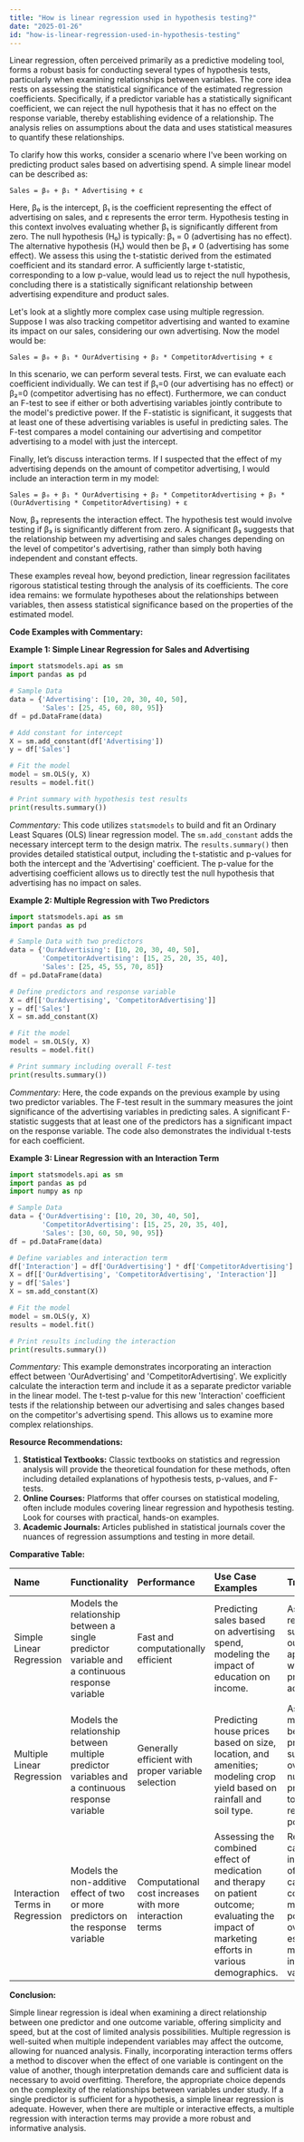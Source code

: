 ```yaml
---
title: "How is linear regression used in hypothesis testing?"
date: "2025-01-26"
id: "how-is-linear-regression-used-in-hypothesis-testing"
---
```


Linear regression, often perceived primarily as a predictive modeling tool, forms a robust basis for conducting several types of hypothesis tests, particularly when examining relationships between variables. The core idea rests on assessing the statistical significance of the estimated regression coefficients. Specifically, if a predictor variable has a statistically significant coefficient, we can reject the null hypothesis that it has no effect on the response variable, thereby establishing evidence of a relationship. The analysis relies on assumptions about the data and uses statistical measures to quantify these relationships.

To clarify how this works, consider a scenario where I've been working on predicting product sales based on advertising spend. A simple linear model can be described as:

```
Sales = β₀ + β₁ * Advertising + ε
```

Here, β₀ is the intercept, β₁ is the coefficient representing the effect of advertising on sales, and ε represents the error term. Hypothesis testing in this context involves evaluating whether β₁ is significantly different from zero. The null hypothesis (H₀) is typically: β₁ = 0 (advertising has no effect). The alternative hypothesis (H₁) would then be β₁ ≠ 0 (advertising has some effect). We assess this using the t-statistic derived from the estimated coefficient and its standard error. A sufficiently large t-statistic, corresponding to a low p-value, would lead us to reject the null hypothesis, concluding there is a statistically significant relationship between advertising expenditure and product sales.

Let's look at a slightly more complex case using multiple regression. Suppose I was also tracking competitor advertising and wanted to examine its impact on our sales, considering our own advertising. Now the model would be:

```
Sales = β₀ + β₁ * OurAdvertising + β₂ * CompetitorAdvertising + ε
```

In this scenario, we can perform several tests. First, we can evaluate each coefficient individually. We can test if β₁=0 (our advertising has no effect) or β₂=0 (competitor advertising has no effect). Furthermore, we can conduct an F-test to see if either or both advertising variables jointly contribute to the model's predictive power. If the F-statistic is significant, it suggests that at least one of these advertising variables is useful in predicting sales. The F-test compares a model containing our advertising and competitor advertising to a model with just the intercept.

Finally, let’s discuss interaction terms. If I suspected that the effect of my advertising depends on the amount of competitor advertising, I would include an interaction term in my model:

```
Sales = β₀ + β₁ * OurAdvertising + β₂ * CompetitorAdvertising + β₃ * (OurAdvertising * CompetitorAdvertising) + ε
```

Now, β₃ represents the interaction effect. The hypothesis test would involve testing if β₃ is significantly different from zero. A significant β₃ suggests that the relationship between my advertising and sales changes depending on the level of competitor's advertising, rather than simply both having independent and constant effects.

These examples reveal how, beyond prediction, linear regression facilitates rigorous statistical testing through the analysis of its coefficients. The core idea remains: we formulate hypotheses about the relationships between variables, then assess statistical significance based on the properties of the estimated model.

**Code Examples with Commentary:**

**Example 1: Simple Linear Regression for Sales and Advertising**

```python
import statsmodels.api as sm
import pandas as pd

# Sample Data
data = {'Advertising': [10, 20, 30, 40, 50],
        'Sales': [25, 45, 60, 80, 95]}
df = pd.DataFrame(data)

# Add constant for intercept
X = sm.add_constant(df['Advertising'])
y = df['Sales']

# Fit the model
model = sm.OLS(y, X)
results = model.fit()

# Print summary with hypothesis test results
print(results.summary())
```
*Commentary:* This code utilizes `statsmodels` to build and fit an Ordinary Least Squares (OLS) linear regression model. The `sm.add_constant` adds the necessary intercept term to the design matrix. The `results.summary()` then provides detailed statistical output, including the t-statistic and p-values for both the intercept and the 'Advertising' coefficient. The p-value for the advertising coefficient allows us to directly test the null hypothesis that advertising has no impact on sales.

**Example 2: Multiple Regression with Two Predictors**
```python
import statsmodels.api as sm
import pandas as pd

# Sample Data with two predictors
data = {'OurAdvertising': [10, 20, 30, 40, 50],
        'CompetitorAdvertising': [15, 25, 20, 35, 40],
        'Sales': [25, 45, 55, 70, 85]}
df = pd.DataFrame(data)

# Define predictors and response variable
X = df[['OurAdvertising', 'CompetitorAdvertising']]
y = df['Sales']
X = sm.add_constant(X)

# Fit the model
model = sm.OLS(y, X)
results = model.fit()

# Print summary including overall F-test
print(results.summary())
```
*Commentary:* Here, the code expands on the previous example by using two predictor variables. The F-test result in the summary measures the joint significance of the advertising variables in predicting sales. A significant F-statistic suggests that at least one of the predictors has a significant impact on the response variable. The code also demonstrates the individual t-tests for each coefficient.

**Example 3: Linear Regression with an Interaction Term**

```python
import statsmodels.api as sm
import pandas as pd
import numpy as np

# Sample Data
data = {'OurAdvertising': [10, 20, 30, 40, 50],
        'CompetitorAdvertising': [15, 25, 20, 35, 40],
        'Sales': [30, 60, 50, 90, 95]}
df = pd.DataFrame(data)

# Define variables and interaction term
df['Interaction'] = df['OurAdvertising'] * df['CompetitorAdvertising']
X = df[['OurAdvertising', 'CompetitorAdvertising', 'Interaction']]
y = df['Sales']
X = sm.add_constant(X)

# Fit the model
model = sm.OLS(y, X)
results = model.fit()

# Print results including the interaction
print(results.summary())
```
*Commentary:* This example demonstrates incorporating an interaction effect between 'OurAdvertising' and 'CompetitorAdvertising'. We explicitly calculate the interaction term and include it as a separate predictor variable in the linear model. The t-test p-value for this new 'Interaction' coefficient tests if the relationship between our advertising and sales changes based on the competitor's advertising spend. This allows us to examine more complex relationships.

**Resource Recommendations:**

1.  **Statistical Textbooks:** Classic textbooks on statistics and regression analysis will provide the theoretical foundation for these methods, often including detailed explanations of hypothesis tests, p-values, and F-tests.
2.  **Online Courses:** Platforms that offer courses on statistical modeling, often include modules covering linear regression and hypothesis testing. Look for courses with practical, hands-on examples.
3. **Academic Journals:** Articles published in statistical journals cover the nuances of regression assumptions and testing in more detail.

**Comparative Table:**

| Name                      | Functionality                                                                             | Performance                                         | Use Case Examples                                                                                | Trade-offs                                                                                                                                     |
| :------------------------ | :---------------------------------------------------------------------------------------- | :-------------------------------------------------- | :------------------------------------------------------------------------------------------------ | :--------------------------------------------------------------------------------------------------------------------------------------------- |
| Simple Linear Regression  | Models the relationship between a single predictor variable and a continuous response variable | Fast and computationally efficient                    | Predicting sales based on advertising spend, modeling the impact of education on income.            | Assumes linear relationship; susceptible to outliers; only applicable when one predictor is adequate.                                     |
| Multiple Linear Regression | Models the relationship between multiple predictor variables and a continuous response variable |  Generally efficient with proper variable selection   | Predicting house prices based on size, location, and amenities; modeling crop yield based on rainfall and soil type. |  Assumes no multicollinearity between predictors; susceptible to overfitting if the number of predictors is too high relative to data points.  |
| Interaction Terms in Regression | Models the non-additive effect of two or more predictors on the response variable          |   Computational cost increases with more interaction terms   | Assessing the combined effect of medication and therapy on patient outcome; evaluating the impact of marketing efforts in various demographics. |  Requires careful interpretation of coefficients; can lead to complex models; possible overfitting, especially with many interaction variables. |

**Conclusion:**

Simple linear regression is ideal when examining a direct relationship between one predictor and one outcome variable, offering simplicity and speed, but at the cost of limited analysis possibilities. Multiple regression is well-suited when multiple independent variables may affect the outcome, allowing for nuanced analysis. Finally, incorporating interaction terms offers a method to discover when the effect of one variable is contingent on the value of another, though interpretation demands care and sufficient data is necessary to avoid overfitting. Therefore, the appropriate choice depends on the complexity of the relationships between variables under study. If a single predictor is sufficient for a hypothesis, a simple linear regression is adequate. However, when there are multiple or interactive effects, a multiple regression with interaction terms may provide a more robust and informative analysis.
